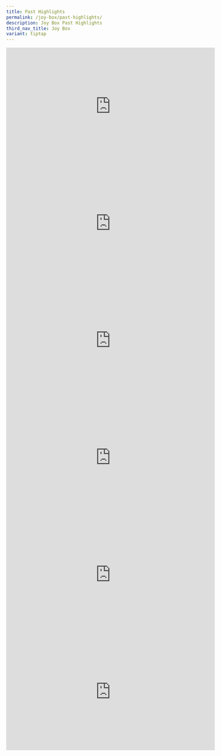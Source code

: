 ```yaml
---
title: Past Highlights
permalink: /joy-box/past-highlights/
description: Joy Box Past Highlights
third_nav_title: Joy Box
variant: tiptap
---
```

<div class="iframe-wrapper"><iframe style="border:none;overflow:hidden" height="314" width="560" allowfullscreen="true" frameborder="0" src="https://www.facebook.com/plugins/video.php?height=314&amp;href=https%3A%2F%2Fwww.facebook.com%2Fwatch%2Fvideos%2F663319708562923%2F&amp;show_text=false&amp;width=560&amp;t=0"></iframe></div><div class="iframe-wrapper"><iframe style="border:none;overflow:hidden" height="314" width="560" allowfullscreen="true" frameborder="0" src="https://www.facebook.com/plugins/video.php?height=314&amp;href=https%3A%2F%2Fwww.facebook.com%2Fwatch%2Fvideos%2F616256856382731%2F&amp;show_text=false&amp;width=560&amp;t=0"></iframe></div><div class="iframe-wrapper"><iframe style="border:none;overflow:hidden" height="314" width="560" allowfullscreen="true" frameborder="0" src="https://www.facebook.com/plugins/video.php?height=314&amp;href=https%3A%2F%2Fwww.facebook.com%2Fwatch%2Fvideos%2F420769999497523%2F&amp;show_text=false&amp;width=560&amp;t=0"></iframe></div><div class="iframe-wrapper"><iframe style="border:none;overflow:hidden" height="314" width="560" allowfullscreen="true" frameborder="0" src="https://www.facebook.com/plugins/video.php?height=314&amp;href=https%3A%2F%2Fwww.facebook.com%2Fwatch%2Fvideos%2F1512411895631463%2F&amp;show_text=false&amp;width=560&amp;t=0"></iframe></div><div class="iframe-wrapper"><iframe style="border:none;overflow:hidden" height="314" width="560" allowfullscreen="true" frameborder="0" src="https://www.facebook.com/plugins/video.php?height=314&amp;href=https%3A%2F%2Fwww.facebook.com%2Fwatch%2Fvideos%2F234746388002099%2F&amp;show_text=false&amp;width=560&amp;t=0"></iframe></div><div class="iframe-wrapper"><iframe style="border:none;overflow:hidden" height="314" width="560" allowfullscreen="true" frameborder="0" src="https://www.facebook.com/plugins/video.php?height=314&amp;href=https%3A%2F%2Fwww.facebook.com%2Fwatch%2Fvideos%2F5028664790507192%2F&amp;show_text=false&amp;width=560&amp;t=0"></iframe></div><p></p>